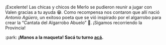 ¡Excelente! Las chicas y chicos de Merlo se pudieron reunir a jugar con Valen gracias a tu ayuda :grin:. Como recompensa nos contaron que allí nació _Antonio Agüero_, un exitoso poeta que se vió inspirado por el algarrobo para crear la “Cantata del Algarrobo Abuelo” :pencil:. ¡Sigamos recorriendo la Provincia!

:park: **¡Manos a la maqueta! Sacá tu turno [acá](http://ingreso.maqueta.sanluis.edu.ar/).**